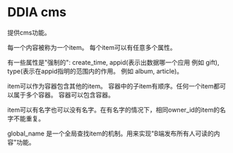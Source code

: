 # DDIA cms
提供cms功能。

每一个内容被称为一个item。 每个item可以有任意多个属性。

有一些属性是"强制的": create_time, appid(表示出数据哪一个应用  例如 gift), type(表示在appid指明的范围内的作用。 例如 album, article)。 

item可以作为容器包含其他的item。 容器中的子item有顺序。任何一个item都可以属于多个容器。 容器可以包含容器。

item可以有名字也可以没有名字。在有名字的情况下，相同owner_id的item的名字不能重复。

global_name 是一个全局查找item的机制。用来实现"B端发布所有人可读的内容"功能。
